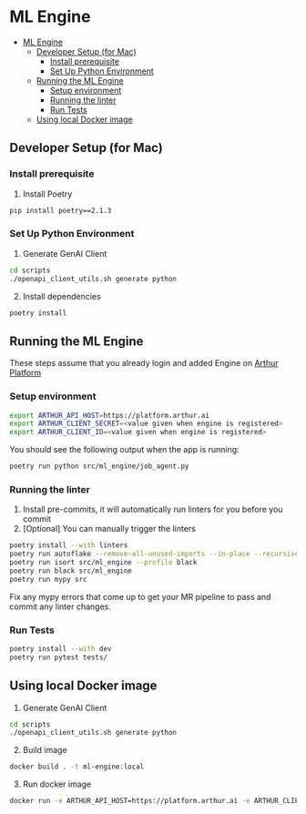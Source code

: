 # ML Engine

- [ML Engine](#ml-engine)
  - [Developer Setup (for Mac)](#developer-setup-for-mac)
    - [Install prerequisite](#install-prerequisite)
    - [Set Up Python Environment](#set-up-python-environment)
  - [Running the ML Engine](#running-the-ml-engine)
    - [Setup environment](#setup-environment)
    - [Running the linter](#running-the-linter)
    - [Run Tests](#run-tests)
  - [Using local Docker image](#using-local-docker-image)


## Developer Setup (for Mac)

### Install prerequisite
1. Install Poetry
```bash
pip install poetry==2.1.3
```

### Set Up Python Environment

1. Generate GenAI Client
```bash
cd scripts
./openapi_client_utils.sh generate python
```
2. Install dependencies
```bash
poetry install
```

## Running the ML Engine

These steps assume that you already login and added Engine on [Arthur Platform](https://platform.arthur.ai/)

### Setup environment

```bash
export ARTHUR_API_HOST=https://platform.arthur.ai
export ARTHUR_CLIENT_SECRET=<value given when engine is registered>
export ARTHUR_CLIENT_ID=<value given when engine is registered>
```

You should see the following output when the app is running:

```bash
poetry run python src/ml_engine/job_agent.py
```

### Running the linter

1. Install pre-commits, it will automatically run linters for you before you commit
2. [Optional] You can manually trigger the linters
```bash
poetry install --with linters
poetry run autoflake --remove-all-unused-imports --in-place --recursive src/ml_engine
poetry run isort src/ml_engine --profile black
poetry run black src/ml_engine
poetry run mypy src
```

Fix any mypy errors that come up to get your MR pipeline to pass and commit any linter changes.

### Run Tests

```bash
poetry install --with dev
poetry run pytest tests/
```

## Using local Docker image
1. Generate GenAI Client
```bash
cd scripts
./openapi_client_utils.sh generate python
```
2. Build image
```bash
docker build . -t ml-engine:local
```
3. Run docker image
```bash
docker run -e ARTHUR_API_HOST=https://platform.arthur.ai -e ARTHUR_CLIENT_SECRET=<value given when engine is registered> -e ARTHUR_CLIENT_ID=<value given when engine is registered> -it ml-engine:local
```
